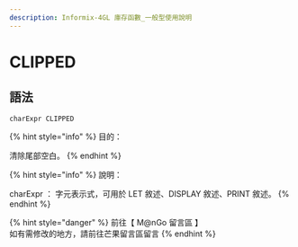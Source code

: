 ```yaml
---
description: Informix-4GL 庫存函數_一般型使用說明
---
```


# CLIPPED

## 語法

```
charExpr CLIPPED
```

{% hint style="info" %}
目的：

清除尾部空白。
{% endhint %}

{% hint style="info" %}
說明：

charExpr ： 字元表示式，可用於 LET 敘述、DISPLAY 敘述、PRINT 敘述。
{% endhint %}

{% hint style="danger" %}
前往【 M@nGo 留言區 】\
如有需修改的地方，請前往芒果留言區留言
{% endhint %}
